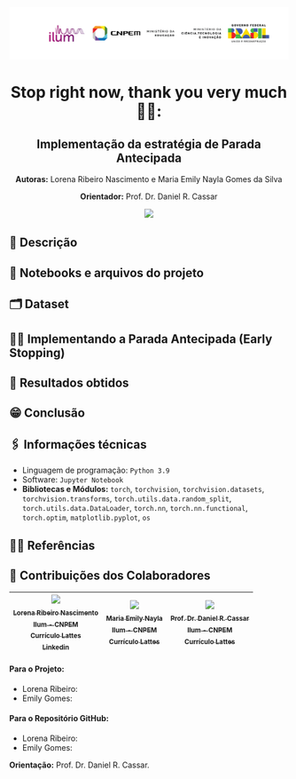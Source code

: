 <div align="center">
  <img src="Imagens/logo_Ilum-CNPEM.png" alt="Descrição da imagem" width="1000"/>
</div>

<h1 align="center"> Stop right now, thank you very much 🤚💃:</h1>
<h2 align="center">Implementação da  estratégia de Parada Antecipada</h2>

<p align="center"><strong>Autoras:</strong> Lorena Ribeiro Nascimento e Maria Emily Nayla Gomes da Silva</p>
<p align="center"><strong>Orientador:</strong> Prof. Dr. Daniel R. Cassar</p>


<p align="center">
<img loading="lazy" src="http://img.shields.io/static/v1?label=STATUS&message=EM%20DESENVOLVIMENTO&color=GREEN&style=for-the-badge"/>
</p>


## 📝 Descrição
<p align="justify"></p>

## 📔 Notebooks e arquivos do projeto

## 🗂️ Dataset

## 🏋️‍♀️ Implementando a Parada Antecipada (Early Stopping)

## 🔢 Resultados obtidos

## 😁 Conclusão

## 🖇️ Informações técnicas
* Linguagem de programação: `Python 3.9`
* Software:  `Jupyter Notebook`
* **Bibliotecas e Módulos:** `torch`, `torchvision`, `torchvision.datasets`, `torchvision.transforms`, `torch.utils.data.random_split`, `torch.utils.data.DataLoader`, `torch.nn`, `torch.nn.functional`, `torch.optim`, `matplotlib.pyplot`, `os`

## 👩‍🦳 Referências


## 🧠 Contribuições dos Colaboradores
| [<img loading="lazy" src="https://avatars.githubusercontent.com/u/172424739?v=4" width=115><br><sub>Lorena Ribeiro Nascimento</sub>](https://github.com/Lorena881)<br> [<sub>Ilum - CNPEM</sub>](https://ilum.cnpem.br/)<br> [<sub>Currículo Lattes</sub>]()<br> [<sub>Linkedin</sub>]() | [<img loading="lazy" src="https://avatars.githubusercontent.com/u/172424897?v=4" width=115><br><sub> Maria Emily Nayla</sub>](https://github.com/MEmilyGomes)<br> [<sub>Ilum - CNPEM</sub>](https://ilum.cnpem.br/)<br> [<sub>Currículo Lattes</sub>](http://lattes.cnpq.br/9482558334105708)<br> | [<img loading="lazy" src="https://github.com/user-attachments/assets/463d4753-7fa4-4a42-aa54-409e4150bb51" width=115><br> <sub> Prof. Dr. Daniel R. Cassar </sub>](https://github.com/drcassar)<br> [<sub>Ilum - CNPEM</sub>](https://ilum.cnpem.br/)<br> [<sub>Currículo Lattes</sub>](http://lattes.cnpq.br/1717397276752482) | 
| :---: | :---: | :---: | 

#### Para o Projeto:
* Lorena Ribeiro: 
* Emily Gomes: 

#### Para o Repositório GitHub:
* Lorena Ribeiro: 
* Emily Gomes:

**Orientação:** Prof. Dr. Daniel R. Cassar.
